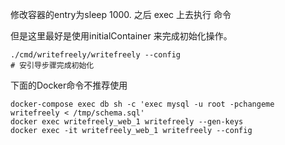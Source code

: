 
修改容器的entry为sleep 1000.
之后 exec 上去执行 命令

但是这里最好是使用initialContainer 来完成初始化操作。
```
./cmd/writefreely/writefreely --config
# 安引导步骤完成初始化

```


下面的Docker命令不推荐使用
```
docker-compose exec db sh -c 'exec mysql -u root -pchangeme writefreely < /tmp/schema.sql'
docker exec writefreely_web_1 writefreely --gen-keys
docker exec -it writefreely_web_1 writefreely --config
```